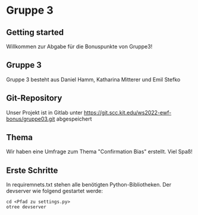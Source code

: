 # Gruppe 3


## Getting started

Willkommen zur Abgabe für die Bonuspunkte von Gruppe3!

## Gruppe 3

Gruppe 3 besteht aus Daniel Hamm, Katharina Mitterer und Emil Stefko

## Git-Repository

Unser Projekt ist in Gitlab unter https://git.scc.kit.edu/ws2022-ewf-bonus/gruppe03.git abgespeichert

## Thema

Wir haben eine Umfrage zum Thema "Confirmation Bias" erstellt. Viel Spaß!

## Erste Schritte

In requiremnets.txt stehen alle benötigten Python-Bibliotheken. 
Der devserver wie folgend gestartet werde:

```
cd <Pfad zu settings.py>
otree devserver
```
